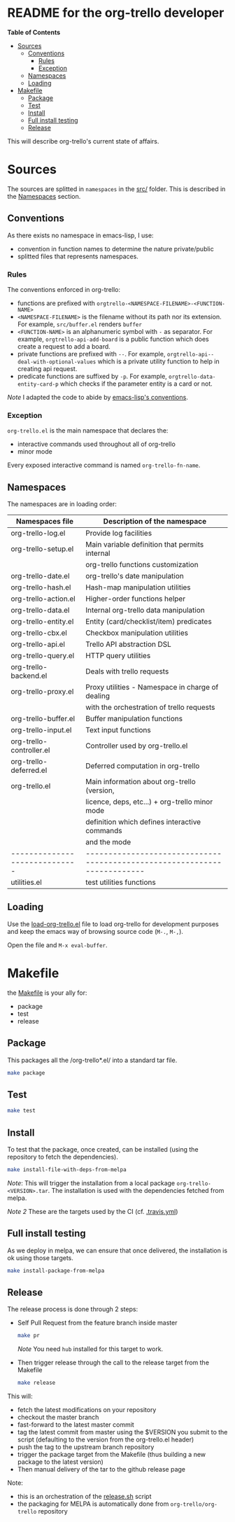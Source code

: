 README for the org-trello developer
===================================

<!-- markdown-toc start - Don't edit this section. Run M-x markdown-toc-generate-toc again -->
**Table of Contents**

- [Sources](#sources)
    - [Conventions](#conventions)
        - [Rules](#rules)
        - [Exception](#exception)
    - [Namespaces](#namespaces)
    - [Loading](#loading)
- [Makefile](#makefile)
    - [Package](#package)
    - [Test](#test)
    - [Install](#install)
    - [Full install testing](#full-install-testing)
    - [Release](#release)

<!-- markdown-toc end -->

This will describe org-trello's current state of affairs.

# Sources

The sources are splitted in `namespaces` in the [src/](./src/) folder.
This is described in the [Namespaces](#namespaces) section.

## Conventions

As there exists no namespace in emacs-lisp, I use:
- convention in function names to determine the nature private/public
- splitted files that represents namespaces.

### Rules

The conventions enforced in org-trello:

- functions are prefixed with `orgtrello-<NAMESPACE-FILENAME>-<FUNCTION-NAME>`
- `<NAMESPACE-FILENAME>` is the filename without its path nor its extension.
For example, `src/buffer.el` renders `buffer`
- `<FUNCTION-NAME>` is an alphanumeric symbol with `-` as separator.
For example, `orgtrello-api-add-board` is a public function which does create a
request to add a board.
- private functions are prefixed with `--`. For example,
`orgtrello-api--deal-with-optional-values` which is a private utility function
to help in creating api request.
- predicate functions are suffixed by `-p`. For example,
`orgtrello-data-entity-card-p` which checks if the parameter entity is a card
or not.

*Note* I adapted the code to abide by [emacs-lisp's conventions](https://www.gnu.org/software/emacs/manual/html_node/elisp/Coding-Conventions.html).

### Exception

`org-trello.el` is the main namespace that declares the:
- interactive commands used throughout all of org-trello
- minor mode

Every exposed interactive command is named `org-trello-fn-name`.

## Namespaces

The namespaces are in loading order:

Namespaces file              | Description of the namespace
-----------------------------|------------------------------------------------------------------------
org-trello-log.el            | Provide log facilities
org-trello-setup.el          | Main variable definition that permits internal
                             |   org-trello functions customization
org-trello-date.el           | org-trello's date manipulation
org-trello-hash.el           | Hash-map manipulation utilities
org-trello-action.el         | Higher-order functions helper
org-trello-data.el           | Internal org-trello data manipulation
org-trello-entity.el         | Entity (card/checklist/item) predicates
org-trello-cbx.el            | Checkbox manipulation utilities
org-trello-api.el            | Trello API abstraction DSL
org-trello-query.el          | HTTP query utilities
org-trello-backend.el        | Deals with trello requests
org-trello-proxy.el          | Proxy utilities - Namespace in charge of dealing
                             | with the orchestration of trello requests
org-trello-buffer.el         | Buffer manipulation functions
org-trello-input.el          | Text input functions
org-trello-controller.el     | Controller used by org-trello.el
org-trello-deferred.el       | Deferred computation in org-trello
org-trello.el                | Main information about org-trello (version,
                             | licence, deps, etc...) + org-trello minor mode
                             | definition which defines interactive commands
                             | and the mode
-----------------------------|-------------------------------------------------------------------------
utilities.el                 | test utilities functions

## Loading

Use the [load-org-trello.el](./load-org-trello.el) file to load org-trello for
development purposes and keep the emacs way of browsing source code
(`M-.`, `M-,`).

Open the file and `M-x eval-buffer`.

# Makefile

the [Makefile](./Makefile) is your ally for:
- package
- test
- release

## Package

This packages all the /org-trello*.el/ into a standard tar file.

```sh
make package
```

## Test

```sh
make test
```

## Install

To test that the package, once created, can be installed (using the repository
to fetch the dependencies).

```sh
make install-file-with-deps-from-melpa
```

*Note*:
This will trigger the installation from a local package `org-trello-<VERSION>.tar`.
The installation is used with the dependencies fetched from melpa.

*Note 2*
These are the targets used by the CI (cf. [.travis.yml](./.travis.yml))

## Full install testing

As we deploy in melpa, we can ensure that once delivered, the installation is ok
using those targets.

```sh
make install-package-from-melpa
```

## Release

The release process is done through 2 steps:
- Self Pull Request from the feature branch inside master

    ```sh
    make pr
    ```

    *Note* You need `hub` installed for this target to work.

- Then trigger release through the call to the release target from the Makefile

    ```sh
    make release
    ```

This will:
- fetch the latest modifications on your repository
- checkout the master branch
- fast-forward to the latest master commit
- tag the latest commit from master using the $VERSION you submit to the script
(defaulting to the version from the org-trello.el header)
- push the tag to the upstream branch repository
- trigger the package target from the Makefile (thus building a new package to
the latest version)
- Then manual delivery of the tar to the github release page

Note:
- this is an orchestration of the [release.sh](./release.sh) script
- the packaging for MELPA is automatically done from `org-trello/org-trello`
repository
